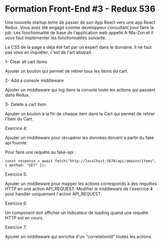 
# Formation Front-End #3 - Redux 536

Une nouvelle startup tente de passer de son App React vers une app React Redux. Vous avez été engagé comme developpeur consultant pour faire la job.  Les fonctionnalité de base de l'application web appellé A-Ma-Zon et il vous faut implémenter les fonctionnalités suivante. 

Le CSS de la page a déjà été fait par un expert dans le domaine. Il ne faut pas vous en inquiéter, c'est de l'art abstrait.

1- Clear all cart items

Ajouter un bouton qui permet de retirer tous les items du cart.

2- Add a console middleware

Ajouter un middleware qui log dans la console toute les actions qui passent dans Redux.

3- Delete a cart item

Ajouter un bouton à la fin de chaque item dans le Cart qui permet de retirer l'item du Cart.

Exercice 4: 

Ajouter un middleware pour récupérer les données doivent à partir du fake api fournie.

Pour faire une requête au fake-api :

`const response = await fetch("http://localhost:5678/api/amazon/items", { method: "GET" });`

Exercice 5:

Ajouter un middleware pour mapper les actions corresponds à des requêtes HTTP en une action API_REQUEST.
Modifier le middleware de l'exercice 4 pour handler uniquement l'action API_REQUEST.

Exercice 6:

Un component doit afficher un indicateur de loading quand une requête HTTP est en cours.

Exercice 7:

Ajouter un middleware qui enrichie d'un "correlationId" toutes les actions.
